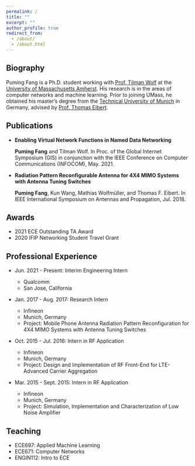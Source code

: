 ```yaml
---
permalink: /
title: ""
excerpt: ""
author_profile: true
redirect_from: 
  - /about/
  - /about.html
---
```


## Biography
Puming Fang is a Ph.D. student working with [Prof. Tilman Wolf](http://www.ecs.umass.edu/ece/wolf/) at the [University of Massachusetts Amherst](https://www.umass.edu/). His research is in the areas of computer networks and machine learning.  Prior to joining UMass, he obtained his master’s degree from the [Technical University of Munich](https://www.tum.de/en/) in Germany, advised by [Prof. Thomas Eibert](https://www.ei.tum.de/en/hft/people/professors/prof-dr-ing-thomas-eibert/prof-dr-ing-thomas-eibert/). 

## Publications
* **Enabling Virtual Network Functions in Named Data Networking**

  **Puming Fang** and Tilman Wolf. In Proc. of the Global Internet Symposium (GIS) in conjunction with the IEEE Conference on Computer Communications (INFOCOM), May. 2021.
* **Radiation Pattern Reconfigurable Antenna for 4X4 MIMO Systems with Antenna Tuning Switches**

  **Puming Fang**, Kun Wang, Mathias Wolfmüller, and Thomas F. Eibert. In IEEE International Symposium on Antennas and Propagation, Jul. 2018. 

## Awards
*  2021 ECE Outstanding TA Award
*  2020 IFIP Networking Student Travel Grant

## Professional Experience
* Jun. 2021 - Present: Interim Engineering Intern 
  * Qualcomm
  * San Jose, California
* Jan. 2017 - Aug. 2017: Research Intern
  * Infineon 
  * Munich, Germany
  * Project: Mobile Phone Antenna Radiation Pattern Reconfiguration for 4X4 MIMO Systems with Antenna Tuning Switches
    
* Oct. 2015 - Jul. 2016: Intern in RF Application
  * Infineon 
  * Munich, Germany
  * Project: Design and Implementation of RF Front-End for LTE-Advanced Carrier Aggregation
   
* Mar. 2015 - Sept. 2015: Intern in RF Application
  * Infineon 
  * Munich, Germany
  * Project: Simulation, Implementation and Characterization of Low Noise Amplifier

## Teaching
* ECE697: Applied Machine Learning 
* ECE671: Computer Networks 
* ENGIN112: Intro to ECE
